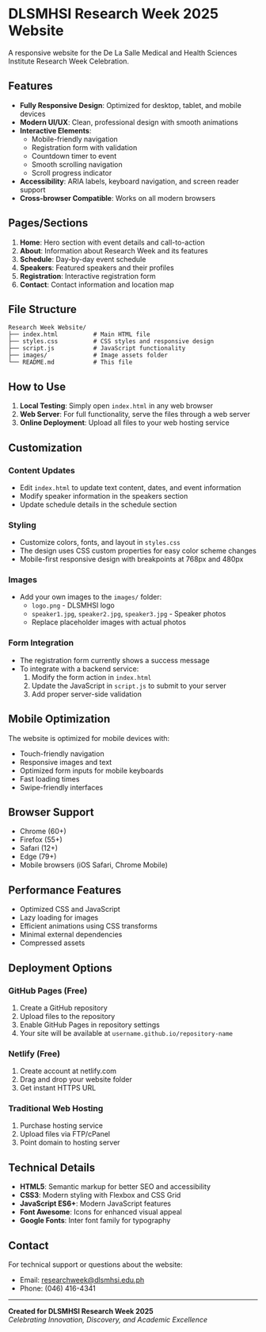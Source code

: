 # DLSMHSI Research Week 2025 Website

A responsive website for the De La Salle Medical and Health Sciences Institute Research Week Celebration.

## Features

- **Fully Responsive Design**: Optimized for desktop, tablet, and mobile devices
- **Modern UI/UX**: Clean, professional design with smooth animations
- **Interactive Elements**: 
  - Mobile-friendly navigation
  - Registration form with validation
  - Countdown timer to event
  - Smooth scrolling navigation
  - Scroll progress indicator
- **Accessibility**: ARIA labels, keyboard navigation, and screen reader support
- **Cross-browser Compatible**: Works on all modern browsers

## Pages/Sections

1. **Home**: Hero section with event details and call-to-action
2. **About**: Information about Research Week and its features
3. **Schedule**: Day-by-day event schedule
4. **Speakers**: Featured speakers and their profiles
5. **Registration**: Interactive registration form
6. **Contact**: Contact information and location map

## File Structure

```
Research Week Website/
├── index.html          # Main HTML file
├── styles.css          # CSS styles and responsive design
├── script.js           # JavaScript functionality
├── images/             # Image assets folder
└── README.md           # This file
```

## How to Use

1. **Local Testing**: Simply open `index.html` in any web browser
2. **Web Server**: For full functionality, serve the files through a web server
3. **Online Deployment**: Upload all files to your web hosting service

## Customization

### Content Updates
- Edit `index.html` to update text content, dates, and event information
- Modify speaker information in the speakers section
- Update schedule details in the schedule section

### Styling
- Customize colors, fonts, and layout in `styles.css`
- The design uses CSS custom properties for easy color scheme changes
- Mobile-first responsive design with breakpoints at 768px and 480px

### Images
- Add your own images to the `images/` folder:
  - `logo.png` - DLSMHSI logo
  - `speaker1.jpg`, `speaker2.jpg`, `speaker3.jpg` - Speaker photos
  - Replace placeholder images with actual photos

### Form Integration
- The registration form currently shows a success message
- To integrate with a backend service:
  1. Modify the form action in `index.html`
  2. Update the JavaScript in `script.js` to submit to your server
  3. Add proper server-side validation

## Mobile Optimization

The website is optimized for mobile devices with:
- Touch-friendly navigation
- Responsive images and text
- Optimized form inputs for mobile keyboards
- Fast loading times
- Swipe-friendly interfaces

## Browser Support

- Chrome (60+)
- Firefox (55+)
- Safari (12+)
- Edge (79+)
- Mobile browsers (iOS Safari, Chrome Mobile)

## Performance Features

- Optimized CSS and JavaScript
- Lazy loading for images
- Efficient animations using CSS transforms
- Minimal external dependencies
- Compressed assets

## Deployment Options

### GitHub Pages (Free)
1. Create a GitHub repository
2. Upload files to the repository
3. Enable GitHub Pages in repository settings
4. Your site will be available at `username.github.io/repository-name`

### Netlify (Free)
1. Create account at netlify.com
2. Drag and drop your website folder
3. Get instant HTTPS URL

### Traditional Web Hosting
1. Purchase hosting service
2. Upload files via FTP/cPanel
3. Point domain to hosting server

## Technical Details

- **HTML5**: Semantic markup for better SEO and accessibility
- **CSS3**: Modern styling with Flexbox and CSS Grid
- **JavaScript ES6+**: Modern JavaScript features
- **Font Awesome**: Icons for enhanced visual appeal
- **Google Fonts**: Inter font family for typography

## Contact

For technical support or questions about the website:
- Email: researchweek@dlsmhsi.edu.ph
- Phone: (046) 416-4341

---

**Created for DLSMHSI Research Week 2025**  
*Celebrating Innovation, Discovery, and Academic Excellence*